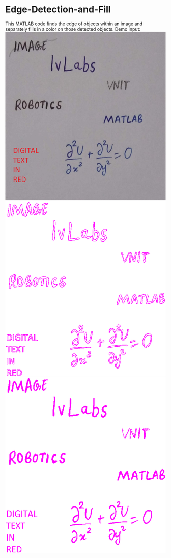# Edge-Detection-and-Fill
This MATLAB code finds the edge of objects within an image and separately fills in a color on those detected objects.
Demo input:
![Demo input:](demo_pics/original.jpeg)
![Output (only outline):](demo_pics/outline.png)
![Output with fill:](demo_pics/fill.png)
